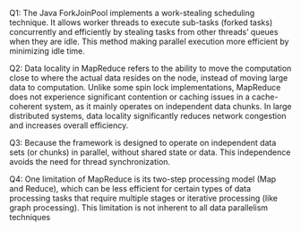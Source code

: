 Q1: The Java ForkJoinPool implements a work-stealing scheduling technique. It allows worker threads to execute sub-tasks (forked tasks) concurrently and efficiently by stealing tasks from other threads’ queues when they are idle. This method making parallel execution more efficient by minimizing idle time.

Q2: Data locality in MapReduce refers to the ability to move the computation close to where the actual data resides on the node, instead of moving large data to computation. Unlike some spin lock implementations, MapReduce does not experience significant contention or caching issues in a cache-coherent system, as it mainly operates on independent data chunks. In large distributed systems, data locality significantly reduces network congestion and increases overall efficiency.

Q3: Because the framework is designed to operate on independent data sets (or chunks) in parallel, without shared state or data. This independence avoids the need for thread synchronization.

Q4: One limitation of MapReduce is its two-step processing model (Map and Reduce), which can be less efficient for certain types of data processing tasks that require multiple stages or iterative processing (like graph processing). This limitation is not inherent to all data parallelism techniques